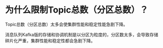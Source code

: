 # 为什么限制Topic总数（分区总数）？

Topic总数（分区总数）太多会使集群性能和稳定性能急剧下降。

消息队列Kafka版的存储和协调机制是以分区为粒度的，分区数太多，会导致存储碎片化严重，集群性能和稳定性都会急剧下降。

